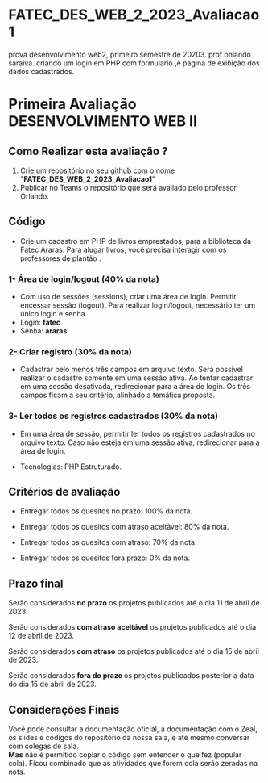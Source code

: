 # FATEC_DES_WEB_2_2023_Avaliacao1
prova  desenvolvimento web2, primeiro semestre de 20203.
prof onlando saraiva.
criando um login em PHP com formulario ,e pagina de exibição dos dados cadastrados.
# Primeira Avaliação DESENVOLVIMENTO WEB II



## Como Realizar esta avaliação ?

1. Crie um repositório no seu github com o nome "<b>FATEC_DES_WEB_2_2023_Avaliacao1</b>"
2. Publicar no Teams o repositório que será avaliado pelo professor Orlando.


##  Código

- Crie um cadastro em PHP de livros emprestados, para a biblioteca da Fatec Araras. Para alugar livros, você precisa interagir com os professores de plantão . 

### 1- Área de login/logout (40% da nota)
- Com uso de sessões (sessions), criar uma área de login. Permitir encessar sessão (logout). Para realizar login/logout, necessário ter um único login e senha.
- Login: <b>fatec</b>
- Senha: <b>araras</b>

### 2- Criar registro (30% da nota)
- Cadastrar pelo menos três campos em arquivo texto. Será possível realizar o cadastro somente em uma sessão ativa. Ao tentar cadastrar em uma sessão desativada, redirecionar para a área de login.
Os três campos ficam a seu critério, alinhado a temática proposta.

### 3- Ler todos os registros cadastrados (30% da nota)
- Em uma área de sessão, permitir ler todos os registros cadastrados no arquivo texto. Caso não esteja em uma sessão ativa, redirecionar para a área de login.

- Tecnologias: PHP Estruturado.


## Critérios de avaliação

- Entregar todos os quesitos no prazo: 100% da nota.

- Entregar todos os quesitos com atraso aceitável: 80% da nota.

- Entregar todos os quesitos com atraso: 70% da nota.

- Entregar todos os quesitos fora prazo: 0% da nota.

## Prazo final

Serão considerados <b>no prazo</b> os projetos publicados até o dia 11 de abril de 2023.

Serão considerados <b>com atraso aceitável</b> os projetos publicados até o dia 12 de abril de 2023.

Serão considerados <b>com atraso</b> os projetos publicados até o dia 15 de abril de 2023.

Serão considerados <b>fora do prazo </b> os projetos publicados posterior a data do dia 15 de abril de 2023.

## Considerações Finais

Você pode consultar a documentação oficial, a documentação com o Zeal, os slides e códigos do repositório da nossa sala, e até mesmo conversar com colegas de sala.  
<b>Mas</b> não é permitido copiar o código sem entender o que fez (popular cola). Ficou combinado que as atividades que forem cola serão zeradas na nota.
